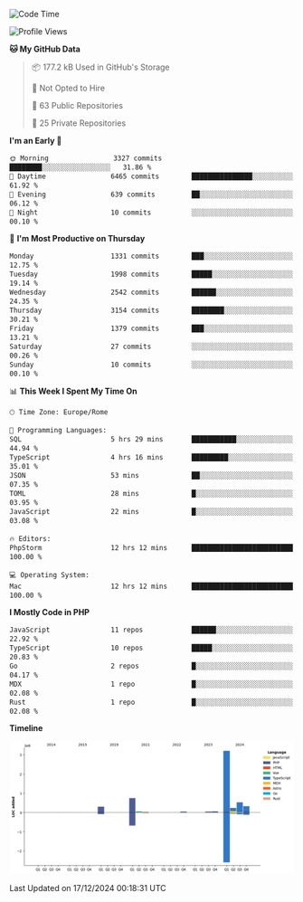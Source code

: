 <!--START_SECTION:waka-->
![Code Time](http://img.shields.io/badge/Code%20Time-5%2C509%20hrs%2025%20mins-blue)

![Profile Views](http://img.shields.io/badge/Profile%20Views-0-blue)

**🐱 My GitHub Data** 

> 📦 177.2 kB Used in GitHub's Storage 
 > 
> 🚫 Not Opted to Hire
 > 
> 📜 63 Public Repositories 
 > 
> 🔑 25 Private Repositories 
 > 
**I'm an Early 🐤** 

```text
🌞 Morning                3327 commits        ████████░░░░░░░░░░░░░░░░░   31.86 % 
🌆 Daytime                6465 commits        ███████████████░░░░░░░░░░   61.92 % 
🌃 Evening                639 commits         ██░░░░░░░░░░░░░░░░░░░░░░░   06.12 % 
🌙 Night                  10 commits          ░░░░░░░░░░░░░░░░░░░░░░░░░   00.10 % 
```
📅 **I'm Most Productive on Thursday** 

```text
Monday                   1331 commits        ███░░░░░░░░░░░░░░░░░░░░░░   12.75 % 
Tuesday                  1998 commits        █████░░░░░░░░░░░░░░░░░░░░   19.14 % 
Wednesday                2542 commits        ██████░░░░░░░░░░░░░░░░░░░   24.35 % 
Thursday                 3154 commits        ████████░░░░░░░░░░░░░░░░░   30.21 % 
Friday                   1379 commits        ███░░░░░░░░░░░░░░░░░░░░░░   13.21 % 
Saturday                 27 commits          ░░░░░░░░░░░░░░░░░░░░░░░░░   00.26 % 
Sunday                   10 commits          ░░░░░░░░░░░░░░░░░░░░░░░░░   00.10 % 
```


📊 **This Week I Spent My Time On** 

```text
🕑︎ Time Zone: Europe/Rome

💬 Programming Languages: 
SQL                      5 hrs 29 mins       ███████████░░░░░░░░░░░░░░   44.94 % 
TypeScript               4 hrs 16 mins       █████████░░░░░░░░░░░░░░░░   35.01 % 
JSON                     53 mins             ██░░░░░░░░░░░░░░░░░░░░░░░   07.35 % 
TOML                     28 mins             █░░░░░░░░░░░░░░░░░░░░░░░░   03.95 % 
JavaScript               22 mins             █░░░░░░░░░░░░░░░░░░░░░░░░   03.08 % 

🔥 Editors: 
PhpStorm                 12 hrs 12 mins      █████████████████████████   100.00 % 

💻 Operating System: 
Mac                      12 hrs 12 mins      █████████████████████████   100.00 % 
```

**I Mostly Code in PHP** 

```text
JavaScript               11 repos            ██████░░░░░░░░░░░░░░░░░░░   22.92 % 
TypeScript               10 repos            █████░░░░░░░░░░░░░░░░░░░░   20.83 % 
Go                       2 repos             █░░░░░░░░░░░░░░░░░░░░░░░░   04.17 % 
MDX                      1 repo              █░░░░░░░░░░░░░░░░░░░░░░░░   02.08 % 
Rust                     1 repo              █░░░░░░░░░░░░░░░░░░░░░░░░   02.08 % 
```



**Timeline**

![Lines of Code chart](https://raw.githubusercontent.com/frnwtr/frnwtr/main/assets/bar_graph.png)


 Last Updated on 17/12/2024 00:18:31 UTC
<!--END_SECTION:waka-->